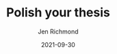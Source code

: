 ---
author: Jen Richmond
categories:
- workshop
- writing
date: "2021-09-30"
date_end: "2021-09-30"
draft: false
event: UNSW PsychSoc
excerpt: Here is a talk I gave for UNSW Honours students about how to polish your thesis so that it will make your marker smile. 
featured: true
layout: single
links:
- icon: door-open
  icon_pack: fas
  name: slides
  url: https://jennyslides.netlify.app/polish/
- icon: github
  icon_pack: fab
  name: code
  url: https://github.com/jenrichmond/slides/tree/master/polish
location: Sydney, Australia
show_post_time: false
title: Polish your thesis
---